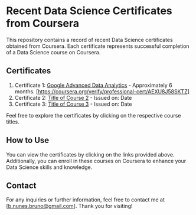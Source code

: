 # Recent Data Science Certificates from Coursera

This repository contains a record of recent Data Science certificates obtained from Coursera. Each certificate represents successful completion of a Data Science course on Coursera.

## Certificates

1. Certificate 1: [Google Advanced Data Analytics](#) - Approximately 6 months. [https://coursera.org/verify/professional-cert/AEXU8J58SKTZ]
2. Certificate 2: [Title of Course 2](#) - Issued on: Date
3. Certificate 3: [Title of Course 3](#) - Issued on: Date

Feel free to explore the certificates by clicking on the respective course titles.

## How to Use

You can view the certificates by clicking on the links provided above. Additionally, you can enroll in these courses on Coursera to enhance your Data Science skills and knowledge.

## Contact

For any inquiries or further information, feel free to contact me at [b.nunes.bruno@gmail.com]. Thank you for visiting!
